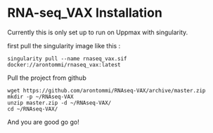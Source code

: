 # RNA-seq_VAX Installation

Currently this is only set up to run on Uppmax with singularity. 

first pull the singularity image like this :
```
singularity pull --name rnaseq_vax.sif docker://arontommi/rnaseq_vax:latest
```

Pull the project from github 
```
wget https://github.com/arontommi/RNAseq-VAX/archive/master.zip
mkdir -p ~/RNAseq-VAX
unzip master.zip -d ~/RNAseq-VAX/
cd ~/RNAseq-VAX/
```

And you are good go go! 